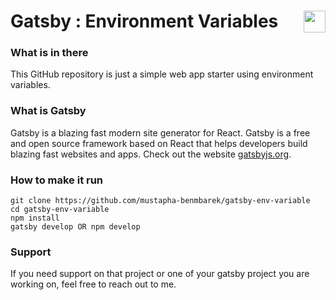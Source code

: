 # Gatsby : Environment Variables <img valign="bottom" align="right" height="35px" widht="35px" src="https://www.gatsbyjs.org/gatsby-monogram.svg" />

### What is in there
This GitHub repository is just a simple web app starter using environment variables.


### What is Gatsby
Gatsby is a blazing fast modern site generator for React. Gatsby is a free and open source framework based on React that helps developers build blazing fast websites and apps. Check out the website [gatsbyjs.org](https://gatsbyjs.org).


### How to make it run
```
git clone https://github.com/mustapha-benmbarek/gatsby-env-variable
cd gatsby-env-variable
npm install 
gatsby develop OR npm develop
```

### Support
If you need support on that project or one of your gatsby project you are working on, feel free to reach out to me.
